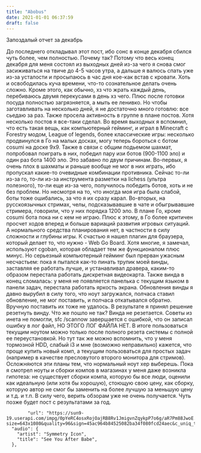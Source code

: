 ```yaml
---
title: "Abobus"
date: 2021-01-01 06:37:59
draft: false
---
```


Запоздалый отчет за декабрь

До последнего откладывал этот пост, ибо сонс в конце декабря сбился чуть более, чем полностью. Почему так? Потому что весь конец декабря для меня состоял из выходных дней из-за чего я снова смог засиживаться на твиче до 4-5 часов утра, а дальше я валюсь спать уже из-за усталости и просыпаюсь в час дня кое-как встав с кровати. Хоть и освободилась куча времени, что-то сознательное делать очень сложно.
Кроме этого, как обычно, хз что жрать каждый день, перебиваюсь двумя перекусами в день хз чего. Плюс после готовки посуда полностью загрязняется, а мыть ее ленивко. Но чтобы заготавливать на несколько дней, я не достаточно много готовлю: все сьедаю за раз.
Также просела активность в группе в плане постов. Хотя несколько постов я все-таки сделал.
Во время выходных я вспомнил, что есть такая вещь, как компьютерный гейминг, и играл в Minecraft с Forestry модом, League of legends, более классические игры: несколько продвинулся в Го на малых досках, могу теперь бороться с ботом cosumi на доске 9x9. Также в связи с общим подьемом шахмат, попробовал поиграть в них, победил пару изи ботов (900-1100 эло) и один раз бота 1400 эло. Это забавно по двум причинам. Во-первых, я очень плох в шахматы и раньше вообще не мог в них играть, ибо пропускал какие-то очевидные комбинации противника. Сейчас то-ли из-за го, то-ли из-за инструмента разметки на lichess (ультра полезного), то-ли еще из-за чего, получилось победить ботов, хоть и не без проблем. Но несмотря на то, что иногда моя игра была слабой, боты тоже ошибались, за что я их сразу карал. Во-вторых, на русскоязычных стримах, челы, подсказывавшие в чате и обыгрывавшие стримера, говорили, что у них порядка 1200 эло. В плане Го, кроме cosumi бота пока ни с кем не играю. Плюс к этому, в Го более критичен просчет ходов вперед и больше вариаций развития игровых ситуаций. А нормального средства планирования нет, в частности в силу сложности и глубины игры. К счастью я нашел плагин для браузера, который делает то, что нужно - Web Go Board. Хотя многие, я замечал, используют cgoban, которая обладает тем же функционалом плюс минус.
Но серьезный компьютерный гейминг был прерван ужасным несчастьем: пока я пытался как-то пинать трупик моей винды, заставляя ее работать лучше, и устанавливал дравера, каким-то образом перестала работать дискретная видеокарта. Также винда в конец сломалась: у меня не появляется панелька с текущим языком в панели задач, перестала работать яркость экрана. Обновления винды я давно вырубил в силу того, что ноут загружался, полчаса ставил обновление, не мог поставить, и полчаса откатывался обратно. Вручную поставить их тоже не удалось. В результате я принял решение резетнуть винду. Что же пошло не так? Винда не резетается. Советы из инета не помогли, sfc /scannow завершается с ошибкой, что он записал ошибку в лог файл, НО ЭТОГО ЛОГ ФАЙЛА НЕТ. В итоге пользоваться текущим ноутом можно только после полного резета системы с полной ее переустановкой. Но тут так же можно вспомнить, что у меня тормозной HDD, слабый i3 и мне (возможно неправильно) кажется, что проще купить новый комп, а текущим пользоваться для простых задач (например в качестве пресловутого второго монитора для стримов). Осложняются эти планы тем, что нормальный ноут хер выберешь. Пока я смотрел ноуты и сборки компов в магазинах у меня даже возникла гипотеза: не существует сборки компа, которую бы все люди, оценили как идеальную (или хотя бы хорошую), стоющую свою цену, как сборку, которую автор не смог бы заменить на более лучшую за меньшую цену и т.д. и т.п. В силу чего, верить обзорам уже не очень получается.
Чуть позже будет пост с результатами за год.

            "url": "https://sun9-19.userapi.com/impg/0pYeRC4osxRojOajRB8Rv1JmigvnZqykpP7o6g/aR7Pm88JwoE.jpg?size=643x1080&quality=96&sign=45ac964b84525082ba34f080fcd24aec&c_uniq_tag=2YX3axmc1E1T4wUZxmhOXkIWuW744eeZaHib6WzS7uk&type=album",
      "audio": {
        "artist": "Symmetry Icon",
        "title": "See You After Babe",
      },
